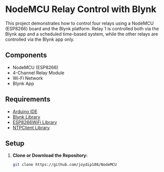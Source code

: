 # NodeMCU Relay Control with Blynk

This project demonstrates how to control four relays using a NodeMCU (ESP8266) board and the Blynk platform. Relay 1 is controlled both via the Blynk app and a scheduled time-based system, while the other relays are controlled via the Blynk app only.

## Components

- NodeMCU (ESP8266)
- 4-Channel Relay Module
- Wi-Fi Network
- Blynk App

## Requirements

- [Arduino IDE](https://www.arduino.cc/en/software)
- [Blynk Library](https://github.com/blynkkk/blynk-library)
- [ESP8266WiFi Library](https://github.com/esp8266/Arduino)
- [NTPClient Library](https://github.com/arduino-libraries/NTPClient)

## Setup

1. **Clone or Download the Repository:**

   ```sh
   git clone https://github.com/joydip108/NodeMCU
